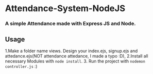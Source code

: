 # Attendance-System-NodeJS
### A simple Attendance made with Express JS and Node. ###
## Usage ##
1.Make a folder name views. Design your index.ejs, signup.ejs and attedance.ejs(NOT attendance attedance, I made a typo :D),
2.Install all necessary Modules with `node install`.
3. Run the project with `nodemon controller.js` :)


